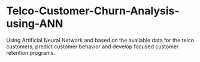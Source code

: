 # Telco-Customer-Churn-Analysis-using-ANN
Using Artificial Neural Network and based on the available data for the telco customers, predict customer behavior and develop focused customer retention programs.
